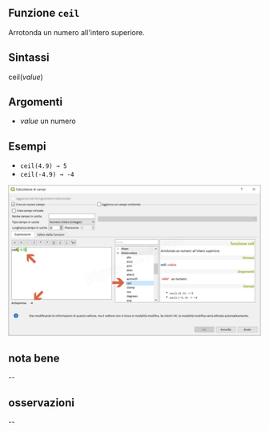 ## Funzione `ceil`

Arrotonda un numero all'intero superiore.

## Sintassi

ceil(_value_)

## Argomenti

* _value_ un numero

## Esempi

* `ceil(4.9) → 5`
* `ceil(-4.9) → -4`

![](/img/matematica/ceil/ceil1.png)

## nota bene

--

## osservazioni

--